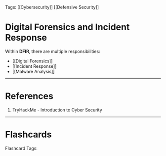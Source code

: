 Tags: [[Cybersecurity]] [[Defensive Security]]
# Digital Forensics and Incident Response

Within **DFIR**, there are multiple responsibilities:

- [[Digital Forensics]]
- [[Incident Response]]
- [[Malware Analysis]]

---
# References

1. TryHackMe - Introduction to Cyber Security

---
# Flashcards

Flashcard Tags:
